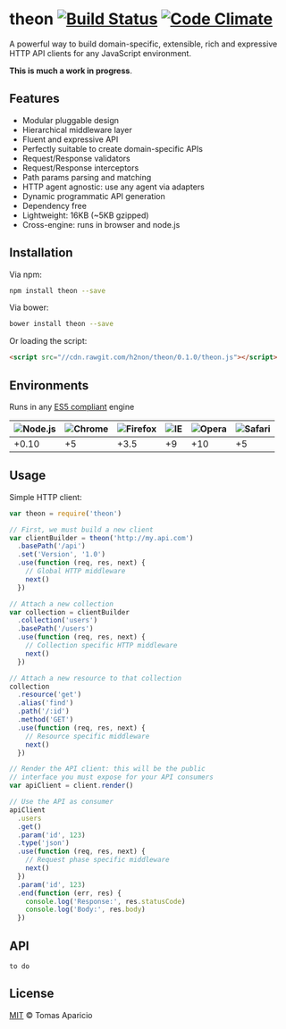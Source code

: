 # theon [![Build Status](https://api.travis-ci.org/h2non/theon.svg?branch=master&style=flat)][travis] [![Code Climate](https://codeclimate.com/github/h2non/theon/badges/gpa.svg)](https://codeclimate.com/github/h2non/theon)

<!--
[![NPM](https://img.shields.io/npm/v/theon.svg)](https://www.npmjs.org/package/theon)
-->

A powerful way to build domain-specific, extensible, rich and expressive HTTP API clients for any JavaScript environment.

**This is much a work in progress**.

## Features

- Modular pluggable design
- Hierarchical middleware layer
- Fluent and expressive API
- Perfectly suitable to create domain-specific APIs
- Request/Response validators
- Request/Response interceptors
- Path params parsing and matching
- HTTP agent agnostic: use any agent via adapters
- Dynamic programmatic API generation
- Dependency free
- Lightweight: 16KB (~5KB gzipped)
- Cross-engine: runs in browser and node.js

## Installation

Via npm:
```bash
npm install theon --save
```

Via bower:
```bash
bower install theon --save
```

Or loading the script:
```html
<script src="//cdn.rawgit.com/h2non/theon/0.1.0/theon.js"></script>
```

## Environments

Runs in any [ES5 compliant](http://kangax.github.io/mcompat-table/es5/) engine

![Node.js](https://cdn0.iconfinder.com/data/icons/long-shadow-web-icons/512/nodejs-48.png) | ![Chrome](https://raw.github.com/alrra/browser-logos/master/chrome/chrome_48x48.png) | ![Firefox](https://raw.github.com/alrra/browser-logos/master/firefox/firefox_48x48.png) | ![IE](https://raw.github.com/alrra/browser-logos/master/internet-explorer/internet-explorer_48x48.png) | ![Opera](https://raw.github.com/alrra/browser-logos/master/opera/opera_48x48.png) | ![Safari](https://raw.github.com/alrra/browser-logos/master/safari/safari_48x48.png)
---  | --- | --- | --- | --- | --- |
+0.10 | +5 | +3.5 | +9 | +10 | +5 |

## Usage

Simple HTTP client:
```js
var theon = require('theon')

// First, we must build a new client
var clientBuilder = theon('http://my.api.com')
  .basePath('/api')
  .set('Version', '1.0')
  .use(function (req, res, next) {
    // Global HTTP middleware
    next()
  })

// Attach a new collection
var collection = clientBuilder
  .collection('users')
  .basePath('/users')
  .use(function (req, res, next) {
    // Collection specific HTTP middleware
    next()
  })

// Attach a new resource to that collection
collection
  .resource('get')
  .alias('find')
  .path('/:id')
  .method('GET')
  .use(function (req, res, next) {
    // Resource specific middleware
    next()
  })

// Render the API client: this will be the public
// interface you must expose for your API consumers
var apiClient = client.render()

// Use the API as consumer
apiClient
  .users
  .get()
  .param('id', 123)
  .type('json')
  .use(function (req, res, next) {
    // Request phase specific middleware
    next()
  })
  .param('id', 123)
  .end(function (err, res) {
    console.log('Response:', res.statusCode)
    console.log('Body:', res.body)
  })
```

## API

`to do`

## License

[MIT](http://opensource.org/licenses/MIT) © Tomas Aparicio

[travis]: http://travis-ci.org/h2non/theon
